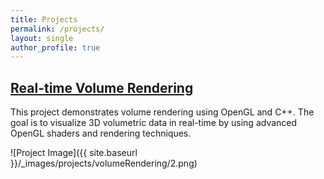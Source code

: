 ```yaml
---
title: Projects
permalink: /projects/
layout: single
author_profile: true
---
```



## [Real-time Volume Rendering](https://github.com/pankajkaushik12/Volume-Rendering)
This project demonstrates volume rendering using OpenGL and C++. The goal is to visualize 3D volumetric data in real-time by using advanced OpenGL shaders and rendering techniques.

![Project Image]({{ site.baseurl }}/_images/projects/volumeRendering/2.png)